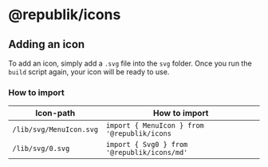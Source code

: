 # @republik/icons

## Adding an icon

To add an icon, simply add a `.svg` file into the `svg` folder.
Once you run the `build` script again, your icon will be ready to use.

### How to import

| Icon-path | How to import |
| ------- | ------- |
| `/lib/svg/MenuIcon.svg` | `import { MenuIcon } from '@republik/icons` |
| `/lib/svg/0.svg` | `import { Svg0 } from '@republik/icons/md'` |
